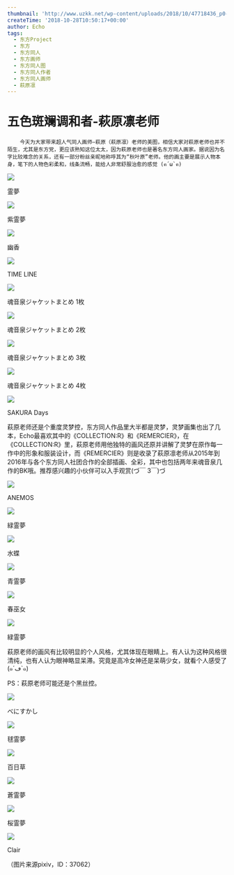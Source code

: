 ```yaml
---
thumbnail: 'http://www.uzkk.net/wp-content/uploads/2018/10/47718436_p0-2-825x510.png'
createTime: '2018-10-28T10:50:17+00:00'
author: Echo
tags:
  - 东方Project
  - 东方
  - 东方同人
  - 东方画师
  - 东方同人图
  - 东方同人作者
  - 东方同人画师
  - 萩原凛
---
```


# 五色斑斓调和者-萩原凛老师

		今天为大家带来超人气同人画师—萩原（萩原凛）老师的美图，相信大家对萩原老师也并不陌生，尤其是东方党，更应该熟知这位太太，因为萩原老师也是著名东方同人画家。据说因为名字比较难念的关系，还有一部分粉丝亲昵地称呼其为“秋叶原”老师。他的画主要是展示人物本身，笔下的人物色彩柔和，线条流畅，能给人非常舒服治愈的感觉 (ฅ´ω`ฅ)

![](http://www.uzkk.net/wp-content/uploads/2018/10/62564814_p0-1.png)

霊夢

![](http://www.uzkk.net/wp-content/uploads/2018/10/62303439_p0-1.png)

紫霊夢

![](http://www.uzkk.net/wp-content/uploads/2018/10/58257120_p0.png)

幽香

![](http://www.uzkk.net/wp-content/uploads/2018/10/52786414_p0.jpg)

TIME LINE

![](http://www.uzkk.net/wp-content/uploads/2018/10/37482563_p0_master1200.jpg)

魂音泉ジャケットまとめ 1枚

![](http://www.uzkk.net/wp-content/uploads/2018/10/37482563_p1_master1200-1.jpg)

魂音泉ジャケットまとめ 2枚

![](http://www.uzkk.net/wp-content/uploads/2018/10/37482563_p2_master1200.jpg)

魂音泉ジャケットまとめ 3枚

![](http://www.uzkk.net/wp-content/uploads/2018/10/37482563_p3_master1200.jpg)

魂音泉ジャケットまとめ 4枚

![](http://www.uzkk.net/wp-content/uploads/2018/10/50222483_p0.jpg)

SAKURA Days

萩原老师还是个重度灵梦控，东方同人作品里大半都是灵梦，灵梦画集也出了几本，Echo最喜欢其中的《COLLECTION:R》和《REMERCIER》，在《COLLECTION:R》里，萩原老师用他独特的画风还原并讲解了灵梦在原作每一作中的形象和服装设计，而《REMERCIER》则是收录了萩原凛老师从2015年到2016年与各个东方同人社团合作的全部插画、全彩，其中也包括两年来魂音泉几作的BK哦。推荐感兴趣的小伙伴可以入手观赏(づ￣ 3￣)づ

![](http://www.uzkk.net/wp-content/uploads/2018/10/50063435_p0.jpg)

ANEMOS

![](http://www.uzkk.net/wp-content/uploads/2018/10/49832025_p0.jpg)

緑霊夢

![](http://www.uzkk.net/wp-content/uploads/2018/10/47809507_p0.png)

水蝶

![](http://www.uzkk.net/wp-content/uploads/2018/10/47718436_p0-2-1024x603.png)

青霊夢

![](http://www.uzkk.net/wp-content/uploads/2018/10/42634592_p0.jpg)

春巫女

![](http://www.uzkk.net/wp-content/uploads/2018/10/43190234_p0.jpg)

緑霊夢

萩原老师的画风有比较明显的个人风格，尤其体现在眼睛上。有人认为这种风格很清纯，也有人认为眼神略显呆滞。究竟是高冷女神还是呆萌少女，就看个人感受了 (๑´ڡ`๑)

PS：萩原老师可能还是个黑丝控。

![](http://www.uzkk.net/wp-content/uploads/2018/10/35814935_p0.jpg)

べにすかし

![](http://www.uzkk.net/wp-content/uploads/2018/10/27576755_p0.jpg)

毬霊夢

![](http://www.uzkk.net/wp-content/uploads/2018/10/27441647_p0-1.jpg)

百日草

![](http://www.uzkk.net/wp-content/uploads/2018/10/18668019_p0.jpg)

蒼霊夢

![](http://www.uzkk.net/wp-content/uploads/2018/10/16215731_p0.jpg)

桜霊夢

![](http://www.uzkk.net/wp-content/uploads/2018/10/35719478_p0.jpg)

Clair

（图片来源pixiv，ID：37062）

 

#
